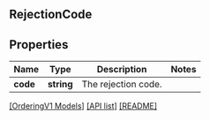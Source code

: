 ## RejectionCode

## Properties

Name | Type | Description | Notes
------------ | ------------- | ------------- | -------------
**code** | **string** | The rejection code. |

[[OrderingV1 Models]](../) [[API list]](../../Api) [[README]](../../../README.md)
